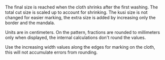 The final size is reached when the cloth shrinks after the first washing. The
total cut size is scaled up to account for shrinking. The kusi size is not
changed for easier marking, the extra size is added by increasing only the
border and the mandala.

Units are in centimeters. On the pattern, fractions are rounded to millimeters
only when displayed, the internal calculations don't round the values.

Use the increasing width values along the edges for marking on the cloth, this
will not accumulate errors from rounding.
